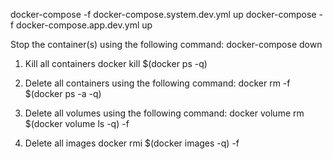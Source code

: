 
docker-compose -f docker-compose.system.dev.yml up
docker-compose -f docker-compose.app.dev.yml up

Stop the container(s) using the following command:
docker-compose down

1) Kill all containers
docker kill $(docker ps -q)

2) Delete all containers using the following command:
docker rm -f $(docker ps -a -q)

3) Delete all volumes using the following command:
docker volume rm $(docker volume ls -q) -f

4) Delete all images
docker rmi $(docker images -q) -f
